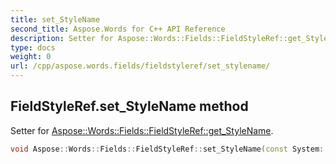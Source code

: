 ```yaml
---
title: set_StyleName
second_title: Aspose.Words for C++ API Reference
description: Setter for Aspose::Words::Fields::FieldStyleRef::get_StyleName. 
type: docs
weight: 0
url: /cpp/aspose.words.fields/fieldstyleref/set_stylename/
---
```

## FieldStyleRef.set_StyleName method


Setter for [Aspose::Words::Fields::FieldStyleRef::get_StyleName](./get_stylename/).

```cpp
void Aspose::Words::Fields::FieldStyleRef::set_StyleName(const System::String &value)
```

